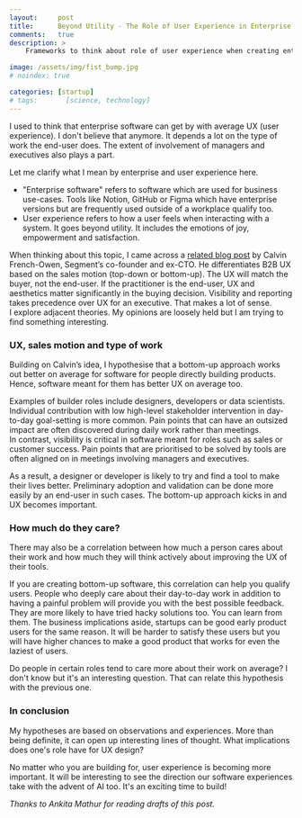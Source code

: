 ```yaml
---
layout:     post
title:      Beyond Utility - The Role of User Experience in Enterprise Software
comments:   true
description: >
    Frameworks to think about role of user experience when creating enterprise software

image: /assets/img/fist_bump.jpg
# noindex: true

categories: [startup]
# tags:       [science, technology]
---
```


I used to think that enterprise software can get by with average UX (user experience). I don't believe that anymore. It depends a lot on the type of work the end-user does. The extent of involvement of managers and executives also plays a part.

Let me clarify what I mean by enterprise and user experience here.
- "Enterprise software" refers to software which are used for business use-cases. Tools like Notion, GitHub or Figma which have enterprise versions but are frequently used outside of a workplace qualify too.
- User experience refers to how a user feels when interacting with a system. It goes beyond utility. It includes the emotions of joy, empowerment and satisfaction.

When thinking about this topic, I came across a [related blog post](https://calv.info/ux-doesnt-end-with-the-user) by Calvin French-Owen, Segment’s co-founder and ex-CTO. He differentiates B2B UX based on the sales motion (top-down or bottom-up). The UX will match the buyer, not the end-user. If the practitioner is the end-user, UX and aesthetics matter significantly in the buying decision. Visibility and reporting takes precedence over UX for an executive. That makes a lot of sense.   
I explore adjacent theories. My opinions are loosely held but I am trying to find something interesting.

### UX, sales motion and type of work

Building on Calvin’s idea, I hypothesise that a bottom-up approach works out better on average for software for people directly building products. Hence, software meant for them has better UX on average too.

Examples of builder roles include designers, developers or data scientists. Individual contribution with low high-level stakeholder intervention in day-to-day goal-setting is more common. Pain points that can have an outsized impact are often discovered during daily work rather than meetings.  
In contrast, visibility is critical in software meant for roles such as sales or customer success. Pain points that are prioritised to be solved by tools are often aligned on in meetings involving managers and executives.

As a result, a designer or developer is likely to try and find a tool to make their lives better. Preliminary adoption and validation can be done more easily by an end-user in such cases. The bottom-up approach kicks in and UX becomes important.

### How much do they care?

There may also be a correlation between how much a person cares about their work and how much they will think actively about improving the UX of their tools.

If you are creating bottom-up software, this correlation can help you qualify users. People who deeply care about their day-to-day work in addition to having a painful problem will provide you with the best possible feedback. They are more likely to have tried hacky solutions too. You can learn from them. The business implications aside, startups can be good early product users for the same reason. It will be harder to satisfy these users but you will have higher chances to make a good product that works for even the laziest of users.

Do people in certain roles tend to care more about their work on average? I don't know but it's an interesting question. That can relate this hypothesis with the previous one.

### In conclusion

My hypotheses are based on observations and experiences. More than being definite, it can open up interesting lines of thought. What implications does one's role have for UX design?

No matter who you are building for, user experience is becoming more important. It will be interesting to see the direction our software experiences take with the advent of AI too. It's an exciting time to build!

_Thanks to Ankita Mathur for reading drafts of this post._
